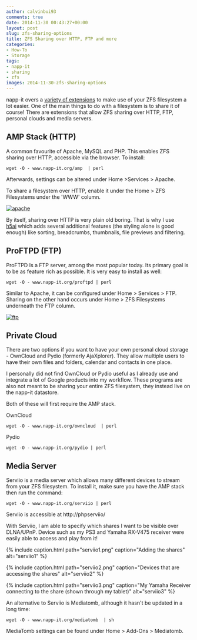 ```yaml
---
author: calvinbui93
comments: true
date: 2014-11-30 00:43:27+00:00
layout: post
slug: zfs-sharing-options
title: ZFS Sharing over HTTP, FTP and more
categories:
- How-To
- Storage
tags:
- napp-it
- sharing
- zfs
images: 2014-11-30-zfs-sharing-options
---
```


napp-it overs a [variety of extensions](http://napp-it.org/extensions/index_en.html) to make use of your ZFS filesystem a lot easier. One of the main things to do with a filesystem is to share it of course! There are extensions that allow ZFS sharing over HTTP, FTP, personal clouds and media servers.

<!-- more -->

## AMP Stack (HTTP)

A common favourite of Apache, MySQL and PHP. This enables ZFS sharing over HTTP, accessible via the browser. To install:

```terminal    
wget -O - www.napp-it.org/amp  | perl
```

Afterwards, settings can be altered under Home >Services > Apache.

To share a filesystem over HTTP, enable it under the Home > ZFS Filesystems under the 'WWW' column.

[![apache](/images/{{page.images}}/apache.png)](/images/{{page.images}}/apache.png)

By itself, sharing over HTTP is very plain old boring. That is why I use [h5ai](http://larsjung.de/h5ai/) which adds several additional features (the styling alone is good enough) like sorting, breadcrumbs, thumbnails, file previews and filtering.

## ProFTPD (FTP)

ProFTPD Is a FTP server, among the most popular today. Its primary goal is to be as feature rich as possible. It is very easy to install as well:

```terminal        
wget -O - www.napp-it.org/proftpd | perl
```

Similar to Apache, it can be configured under Home > Services > FTP. Sharing on the other hand occurs under Home > ZFS Filesystems underneath the FTP column.

[![ftp](/images/{{page.images}}/ftp.png)](/images/{{page.images}}/ftp.png)

## Private Cloud

There are two options if you want to have your own personal cloud storage - OwnCloud and Pydio (formerly AjaXplorer). They allow multiple users to have their own files and folders, calendar and contacts in one place.

I personally did not find OwnCloud or Pydio useful as I already use and integrate a lot of Google products into my workflow. These programs are also not meant to be sharing your entire ZFS filesystem, they instead live on the napp-it datastore.

Both of these will first require the AMP stack.

OwnCloud

```terminal        
wget -O - www.napp-it.org/owncloud  | perl
```

Pydio

```terminal        
wget -O - www.napp-it.org/pydio | perl
```

## Media Server

Serviio is a media server which allows many different devices to stream from your ZFS filesystem. To install it, make sure you have the AMP stack then run the command:

```terminal        
wget -O - www.napp-it.org/serviio | perl
```

Serviio is accessible at http://<nappit>phpserviio/

With Serviio, I am able to specify which shares I want to be visible over DLNA/UPnP. Device such as my PS3 and Yamaha RX-V475 receiver were easily able to access and play from it!

{% include caption.html path="serviio1.png" caption="Adding the shares" alt="serviio1" %}

{% include caption.html path="serviio2.png" caption="Devices that are accessing the shares" alt="serviio2" %}

{% include caption.html path="serviio3.png" caption="My Yamaha Receiver connecting to the share (shown through my tablet)" alt="serviio3" %}

An alternative to Serviio is Mediatomb, although it hasn't be updated in a long time:

```terminal        
wget -O - www.napp-it.org/mediatomb  | sh
```

MediaTomb settings can be found under Home > Add-Ons > Mediatomb.
